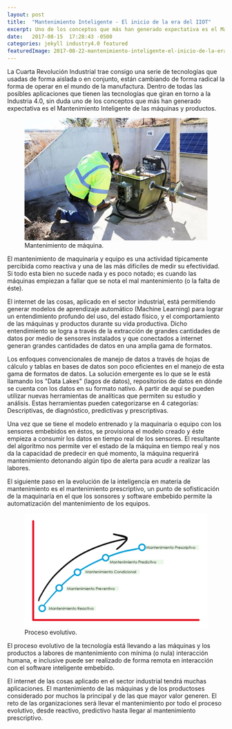 ```yaml
---
layout: post
title:  "Mantenimiento Inteligente - El inicio de la era del IIOT"
excerpt: Uno de los conceptos que más han generado expectativa es el Mantenimiento Inteligente de las máquinas y productos.
date:   2017-08-15  17:28:43 -0500
categories: jekyll industry4.0 featured
featuredImage: 2017-08-22-mantenimiento-inteligente-el-inicio-de-la-era-del-iiot.jpg
---
```

La Cuarta Revolución Industrial trae consigo una serie de tecnologías que usadas de forma aislada o en conjunto, están cambiando de forma radical la forma de operar en el mundo de la manufactura. Dentro de todas las posibles aplicaciones que tienen las tecnologías que giran en torno a la Industria 4.0, sin duda uno de los conceptos que más han generado expectativa es el Mantenimiento Inteligente de las máquinas y productos.

<figure class="article-image">
  <img src="/assets/img/posts/2017-08-22-mantenimiento-maquina.jpg" alt="Mantenimiento de máquina">
  <figcaption>Mantenimiento de máquina.</figcaption>
</figure>

El mantenimiento de maquinaria y equipo es una actividad típicamente percibida como reactiva y una de las más difíciles de medir su efectividad. Si todo esta bien no sucede nada y es poco notado; es cuando las máquinas empiezan a fallar que se nota el mal mantenimiento (o la falta de éste).

El internet de las cosas, aplicado en el sector industrial, está permitiendo generar modelos de aprendizaje automático (Machine Learning) para lograr un entendimiento profundo del uso, del estado físico, y el comportamiento de las máquinas y productos durante su vida productiva. Dicho entendimiento se logra a través de la extracción de grandes cantidades de datos por medio de sensores instalados y que conectados a internet generan grandes cantidades de datos en una amplia gama de formatos.

Los enfoques convencionales de manejo de datos a través de hojas de cálculo y tablas en bases de datos son poco eficientes en el manejo de esta gama de formatos de datos. La solución emergente es lo que se le está llamando los "Data Lakes" (lagos de datos), repositorios de datos en dónde se cuenta con los datos en su formato nativo. A partir de aquí se pueden utilizar nuevas herramientas de analíticas que permiten su estudio y análisis. Estas herramientas pueden categorizarse en 4 categorías: Descriptivas, de diagnóstico, predictivas y prescriptivas.

Una vez que se tiene el modelo entrenado y la maquinaria o equipo con los sensores embebidos en éstos, se provisiona el modelo creado y éste empieza a consumir los datos en tiempo real de los sensores. El resultante del algoritmo nos permite ver el estado de la máquina en tiempo real y nos da la capacidad de predecir en qué momento, la máquina requerirá mantenimiento detonando algún tipo de alerta para acudir a realizar las labores.

El siguiente paso en la evolución de la inteligencia en materia de mantenimiento es el mantenimiento prescriptivo, un punto de sofisticación de la maquinaría en el que los sonsores y software embebido permite la automatización del mantenimiento de los equipos.

<figure class="article-image">
  <img src="/assets/img/posts/2017-08-22-proceso.jpg" alt="Proceso">
  <figcaption>Proceso evolutivo.</figcaption>
</figure>

El proceso evolutivo de la tecnología está llevando a las máquinas y los productos a labores de mantenimiento con mínima (o nula) interacción humana, e inclusive puede ser realizado de forma remota en interacción con el software inteligente embebido.

El internet de las cosas aplicado en el sector industrial tendrá muchas aplicaciones. El mantenimiento de las máquinas y de los productoses considerado por muchos la principal y de las que mayor valor generen. El reto de las organizaciones será llevar el mantenimiento por todo el proceso evolutivo, desde reactivo, predictivo hasta llegar al mantenimiento prescriptivo.